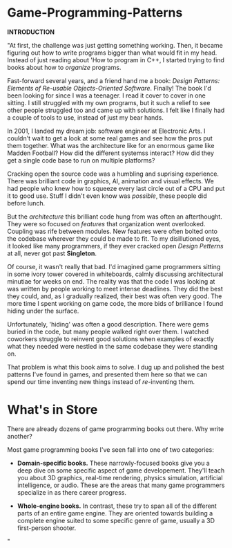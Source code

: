 # Game-Programming-Patterns

**INTRODUCTION**

"At first, the challenge was just getting something working. Then, it became figuring out how to write programs bigger than what would fit in my head. Instead of just reading about 'How to program in C++, I started trying to find books about how to *organize* programs.

Fast-forward several years, and a friend hand me a book: *Design Patterns: Elements of Re-usable Objects-Oriented Software*. Finally! The book I'd been looking for since I was a teenager. I read it cover to cover in one sitting. I still struggled with my own programs, but it such a relief to see other people struggled too and came up with solutions. I felt like I finally had a couple of tools to use, instead of just my bear hands.

In 2001, I landed my dream job: software engineer at Electronic Arts. I couldn't wait to get a look at some real games and see how the pros put them together. What was the architecture like for an enormous game like Madden Football? How did the different systemss interact? How did they get a single code base to run on multiple platforms?

Cracking open the source code was a humbling and suprising experience. There was brilliant code in graphics, AI, animation and visual effects. We had people who knew how to squeeze every last circle out of a CPU and put it to good use. Stuff I didn't even know was *possible*, these people did before lunch.

But the *architecture* this brilliant code hung from was often an afterthought. They were so focused on *features* that organization went overlooked. Coupling was rife between modules. New features were often bolted onto the codebase wherever they could be made to fit. To my disillutioned eyes, it looked like many programmers, if they ever cracked open *Design Petterns* at all, never got past **Singleton**.

Of course, it wasn't really that bad. I'd imagined game programmers sitting in some ivory tower covered in whiteboards, calmly discussing architectural minutiae for weeks on end. The reality was that the code I was looking at was written by people working to meet intense deadlines. They did the best they could, and, as I gradually realized, their best was often very good. The more time I spent working on game code, the more bids of brilliance I found hiding under the surface.

Unfortunately, 'hiding' was often a good description. There were gems buried in the code, but many people walked right over them. I watched coworkers struggle to reinvent good solutions when examples of exactly what they needed were nestled in the same codebase they were standing on.

That problem is what this book aims to solve. I dug up and polished the best patterns I've found in games, and presented them here so that we can spend our time inventing new things instead of *re*-inventing them.

# What's in Store

There are already dozens of game programming books out there. Why write another?

Most game programming books I've seen fall into one of two categories:

* **Domain-specific books.** These narrowly-focused books give you a deep dive on some specific  aspect of game developement. They'll teach you about 3D graphics, real-time rendering, physics simulation, artificial intelligence, or audio. These are the areas that many game programmers specialize in as there career progress.

* **Whole-engine books.** In contrast, these try to span all of the different parts of an entire game engine. They are oriented towards building a complete engine suited to some specific genre of game, usually a 3D first-person shooter.

"
